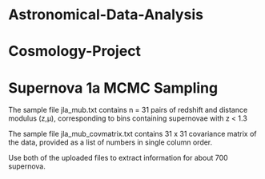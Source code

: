 # Astronomical-Data-Analysis

# Cosmology-Project
# Supernova 1a MCMC Sampling

The sample file jla_mub.txt contains n = 31 pairs of redshift and distance modulus (z,μ), corresponding to bins containing supernovae with z < 1.3

The sample file jla_mub_covmatrix.txt contains 31 x 31 covariance matrix of the data, provided as a list of numbers in single column order.

Use both of the uploaded files to extract information for about 700 supernova.
